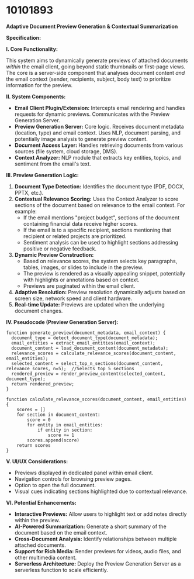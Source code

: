 # 10101893

**Adaptive Document Preview Generation & Contextual Summarization**

**Specification:**

**I. Core Functionality:**

This system aims to dynamically generate previews of attached documents *within* the email client, going beyond static thumbnails or first-page views.  The core is a server-side component that analyses document content *and* the email context (sender, recipients, subject, body text) to prioritize information for the preview.

**II. System Components:**

*   **Email Client Plugin/Extension:**  Intercepts email rendering and handles requests for dynamic previews.  Communicates with the Preview Generation Server.
*   **Preview Generation Server:**  Core logic.  Receives document metadata (location, type) and email context. Uses NLP, document parsing, and potentially image analysis to generate preview content.
*   **Document Access Layer:** Handles retrieving documents from various sources (file system, cloud storage, DMS).
*   **Context Analyzer:**  NLP module that extracts key entities, topics, and sentiment from the email's text.

**III. Preview Generation Logic:**

1.  **Document Type Detection:**  Identifies the document type (PDF, DOCX, PPTX, etc.).
2.  **Contextual Relevance Scoring:**  Uses the Context Analyzer to score sections of the document based on relevance to the email context. For example:
    *   If the email mentions "project budget", sections of the document containing financial data receive higher scores.
    *   If the email is to a specific recipient, sections mentioning that recipient or related projects are prioritized.
    *   Sentiment analysis can be used to highlight sections addressing positive or negative feedback.
3.  **Dynamic Preview Construction:**
    *   Based on relevance scores, the system selects key paragraphs, tables, images, or slides to include in the preview.
    *   The preview is rendered as a visually appealing snippet, potentially with highlights or annotations based on context.
    *   Previews are paginated within the email client.
4.  **Adaptive Resolution:** Preview resolution dynamically adjusts based on screen size, network speed and client hardware.
5.  **Real-time Update:**  Previews are updated when the underlying document changes.

**IV.  Pseudocode (Preview Generation Server):**

```
function generate_preview(document_metadata, email_context) {
  document_type = detect_document_type(document_metadata);
  email_entities = extract_email_entities(email_context);
  document_content = load_document_content(document_metadata);
  relevance_scores = calculate_relevance_scores(document_content, email_entities);
  selected_content = select_top_n_sections(document_content, relevance_scores, n=5);  //Selects top 5 sections
  rendered_preview = render_preview_content(selected_content, document_type);
  return rendered_preview;
}

function calculate_relevance_scores(document_content, email_entities) {
    scores = []
    for section in document_content:
        score = 0
        for entity in email_entities:
            if entity in section:
                score += 1
        scores.append(score)
    return scores
}
```

**V. UI/UX Considerations:**

*   Previews displayed in dedicated panel within email client.
*   Navigation controls for browsing preview pages.
*   Option to open the full document.
*   Visual cues indicating sections highlighted due to contextual relevance.

**VI. Potential Enhancements:**

*   **Interactive Previews:** Allow users to highlight text or add notes directly within the preview.
*   **AI-Powered Summarization:** Generate a short summary of the document based on the email context.
*   **Cross-Document Analysis:**  Identify relationships between multiple attached documents.
*   **Support for Rich Media:** Render previews for videos, audio files, and other multimedia content.
*   **Serverless Architecture:** Deploy the Preview Generation Server as a serverless function to scale efficiently.